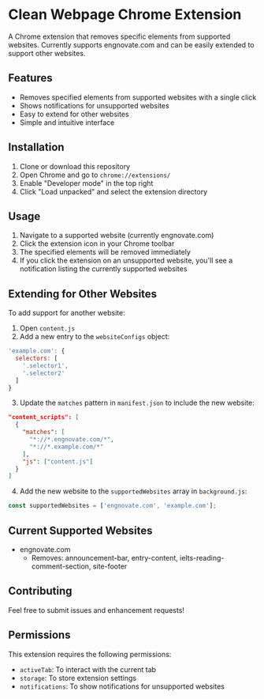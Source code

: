 # Clean Webpage Chrome Extension

A Chrome extension that removes specific elements from supported websites. Currently supports engnovate.com and can be easily extended to support other websites.

## Features

- Removes specified elements from supported websites with a single click
- Shows notifications for unsupported websites
- Easy to extend for other websites
- Simple and intuitive interface

## Installation

1. Clone or download this repository
2. Open Chrome and go to `chrome://extensions/`
3. Enable "Developer mode" in the top right
4. Click "Load unpacked" and select the extension directory

## Usage

1. Navigate to a supported website (currently engnovate.com)
2. Click the extension icon in your Chrome toolbar
3. The specified elements will be removed immediately
4. If you click the extension on an unsupported website, you'll see a notification listing the currently supported websites

## Extending for Other Websites

To add support for another website:

1. Open `content.js`
2. Add a new entry to the `websiteConfigs` object:

```javascript
'example.com': {
  selectors: [
    '.selector1',
    '.selector2'
  ]
}
```

3. Update the `matches` pattern in `manifest.json` to include the new website:

```json
"content_scripts": [
  {
    "matches": [
      "*://*.engnovate.com/*",
      "*://*.example.com/*"
    ],
    "js": ["content.js"]
  }
]
```

4. Add the new website to the `supportedWebsites` array in `background.js`:

```javascript
const supportedWebsites = ['engnovate.com', 'example.com'];
```

## Current Supported Websites

- engnovate.com
  - Removes: announcement-bar, entry-content, ielts-reading-comment-section, site-footer

## Contributing

Feel free to submit issues and enhancement requests!

## Permissions

This extension requires the following permissions:
- `activeTab`: To interact with the current tab
- `storage`: To store extension settings
- `notifications`: To show notifications for unsupported websites